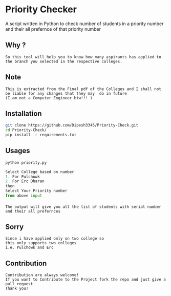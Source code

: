 
# Priority Checker

A script written in Python to check number of students in a priority number and their all prefernce of that priority number

## Why ?
    So this tool will help you to know how many aspirants has applied to the branch you selected in the respective colleges.

## Note
    This is extracted from the Final pdf of the Colleges and I shall not be liable for any changes that they may  do in future
    (I am not a Computer Engineer btw!!! )


## Installation
```bash
git clone https://github.com/Dipesh3345/Priority-Check.git
cd Priority-Check/
pip install -r requirements.txt

```
## Usages
```python
python priority.py

Select College based on number
1. For Pulchowk
2. For Erc Dharan
then
Select Your Priority number
from above input 

```
#### 
    The output will give you all the list of students with serial number and their all prefernces
## Sorry
    Since i have applied only on two college so
    this only supports two colleges 
    i.e. Pulchowk and Erc

## Contribution
    Contribution are always welcome!
    If you want to Contribute to the Project fork the repo and just give a pull request. 
    Thank you!



#


